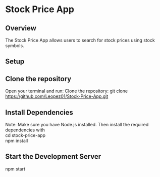 # Stock Price App

## Overview

The Stock Price App allows users to search for stock prices using stock symbols.

## Setup

## Clone the repository
   Open your terminal and run:
   Clone the repository: git clone https://github.com/Leopez01/Stock-Price-App.git
   
## Install Dependencies
   Note: Make sure you have Node.js installed. Then install the required dependencies with\
   cd stock-price-app\
   npm install
   
## Start the Development Server
   npm start 
   

